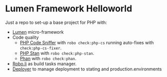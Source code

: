 Lumen Framework Helloworld
===

Just a repo to set-up a base project for PHP with:
- [Lumen](https://lumen.laravel.com/) micro-framework
- Code quality
  - [PHP Code Sniffer](https://github.com/squizlabs/PHP_CodeSniffer/wiki) with `robo check:php-cs` running auto-fixes with `check:php-cs-fixer`.
  - [PHP Stan](https://phpstan.org/user-guide/getting-started) with `robo check:php-stan`.
  - [Phan](https://github.com/phan/phan/wiki) with `robo check:phan`.
- [Robo.li](https://robo.li/) as build tasks manager.
- [Deployer](https://deployer.org/) to manage deployment to stating and production.environments
